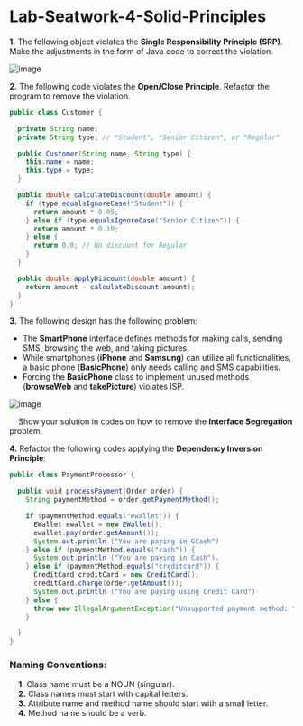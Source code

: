 # Lab-Seatwork-4-Solid-Principles

**1.** The following object violates the **Single Responsibility Principle (SRP)**. Make the adjustments in the form of Java code to correct the violation.

![image](https://github.com/user-attachments/assets/48bf49fa-a9cf-4839-accd-5d34a584693f)

**2.** The following code violates the **Open/Close Principle**.  Refactor the program to remove the violation. 

```java
public class Customer {

  private String name;
  private String type; // "Student", "Senior Citizen", or "Regular"

  public Customer(String name, String type) {
    this.name = name;
    this.type = type;
  }

  public double calculateDiscount(double amount) {
    if (type.equalsIgnoreCase("Student")) {
      return amount * 0.05;
    } else if (type.equalsIgnoreCase("Senior Citizen")) {
      return amount * 0.10;
    } else {
      return 0.0; // No discount for Regular
    }
  }

  public double applyDiscount(double amount) {
    return amount - calculateDiscount(amount);
  }
}
```

**3.** The following design has the following problem:
  * The **SmartPhone** interface defines methods for making calls, sending SMS, browsing the web, and taking pictures.
  * While  smartphones (**iPhone** and **Samsung**) can utilize all functionalities, a basic phone (**BasicPhone**) only needs calling and SMS capabilities.
  * Forcing the **BasicPhone** class to implement unused methods (**browseWeb** and **takePicture**) violates ISP.

  ![image](https://github.com/user-attachments/assets/b3b36cb8-1bd6-42e0-b848-cb61988bd9e9)

&nbsp;&nbsp;&nbsp;&nbsp;Show your solution in codes on how to remove the **Interface Segregation** problem. 

**4.** Refactor the following codes applying the **Dependency Inversion Principle**:

```java
public class PaymentProcessor {

  public void processPayment(Order order) {
    String paymentMethod = order.getPaymentMethod();

    if (paymentMethod.equals("ewallet")) {
      EWallet ewallet = new EWallet();
      ewallet.pay(order.getAmount());
      System.out.println ("You are paying in GCash")
    } else if (paymentMethod.equals("cash")) {
      System.out.println ("You are paying in Cash").
    } else if (paymentMethod.equals("creditcard")) {
      CreditCard creditCard = new CreditCard();
      creditCard.charge(order.getAmount());
      System.out.println ("You are paying using Credit Card")
    } else {
      throw new IllegalArgumentException("Unsupported payment method: " + paymentMethod);
    }

  }
}
```

### Naming Conventions:
&nbsp;&nbsp;&nbsp;&nbsp;**1.**  Class name must be a NOUN (singular).  
&nbsp;&nbsp;&nbsp;&nbsp;**2.**  Class names must start with capital letters.  
&nbsp;&nbsp;&nbsp;&nbsp;**3.**  Attribute name and method name should start with a small letter.  
&nbsp;&nbsp;&nbsp;&nbsp;**4.**  Method name should be a verb.  
